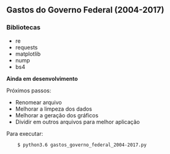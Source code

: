 ## Gastos do Governo Federal (2004-2017)

### Bibliotecas

* re
* requests
* matplotlib
* nump
* bs4

**Ainda em desenvolvimento**

Próximos passos:

* Renomear arquivo
* Melhorar a limpeza dos dados
* Melhorar a geração dos gráficos
* Dividir em outros arquivos para melhor aplicação

Para executar:

```
    $ python3.6 gastos_governo_federal_2004-2017.py
```


